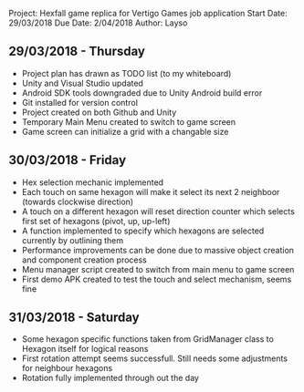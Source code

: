 Project: Hexfall game replica for Vertigo Games job application
Start Date: 29/03/2018
Due Date: 2/04/2018
Author: Layso



29/03/2018 - Thursday
---------------------
- Project plan has drawn as TODO list (to my whiteboard)
- Unity and Visual Studio updated
- Android SDK tools downgraded due to Unity Android build error
- Git installed for version control
- Project created on both Github and Unity
- Temporary Main Menu created to switch to game screen
- Game screen can initialize a grid with a changable size  



30/03/2018 - Friday
-------------------
- Hex selection mechanic implemented
- Each touch on same hexagon will make it select its next 2 neighboor (towards clockwise direction)
- A touch on a different hexagon will reset direction counter which selects first set of hexagons (pivot, up, up-left)
- A function implemented to specify which hexagons are selected currently by outlining them
- Performance improvements can be done due to massive object creation and component creation process
- Menu manager script created to switch from main menu to game screen
- First demo APK created to test the touch and select mechanism, seems fine



31/03/2018 - Saturday
---------------------
- Some hexagon specific functions taken from GridManager class to Hexagon itself for logical reasons
- First rotation attempt seems successfull. Still needs some adjustments for neighbour hexagons
- Rotation fully implemented through out the day
